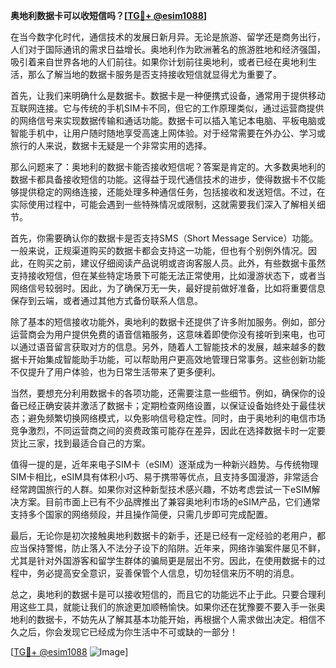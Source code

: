 **奥地利数据卡可以收短信吗？[[TG💪+ @esim1088](https://t.me/s/esim1088)]**

在当今数字化时代，通信技术的发展日新月异。无论是旅游、留学还是商务出行，人们对于国际通讯的需求日益增长。奥地利作为欧洲著名的旅游胜地和经济强国，吸引着来自世界各地的人们前往。如果你计划前往奥地利，或者已经在奥地利生活，那么了解当地的数据卡服务是否支持接收短信就显得尤为重要了。

首先，让我们来明确什么是数据卡。数据卡是一种便携式设备，通常用于提供移动互联网连接。它与传统的手机SIM卡不同，但它的工作原理类似，通过运营商提供的网络信号来实现数据传输和通话功能。数据卡可以插入笔记本电脑、平板电脑或智能手机中，让用户随时随地享受高速上网体验。对于经常需要在外办公、学习或旅行的人来说，数据卡无疑是一个非常实用的选择。

那么问题来了：奥地利的数据卡能否接收短信呢？答案是肯定的。大多数奥地利的数据卡都具备接收短信的功能。这得益于现代通信技术的进步，使得数据卡不仅能够提供稳定的网络连接，还能处理多种通信任务，包括接收和发送短信。不过，在实际使用过程中，可能会遇到一些特殊情况或限制，这就需要我们深入了解相关细节。

首先，你需要确认你的数据卡是否支持SMS（Short Message Service）功能。一般来说，正规渠道购买的数据卡都会支持这一功能，但也有个别例外情况。因此，在购买之前，建议仔细阅读产品说明或咨询客服人员。此外，有些数据卡虽然支持接收短信，但在某些特定场景下可能无法正常使用，比如漫游状态下，或者当网络信号较弱时。因此，为了确保万无一失，最好提前做好准备，比如将重要信息保存到云端，或者通过其他方式备份联系人信息。

除了基本的短信接收功能外，奥地利的数据卡还提供了许多附加服务。例如，部分运营商会为用户提供免费的语音信箱服务，这意味着即使你没有接听到来电，也可以通过语音留言获取对方的信息。另外，随着人工智能技术的发展，越来越多的数据卡开始集成智能助手功能，可以帮助用户更高效地管理日常事务。这些创新功能不仅提升了用户体验，也为日常生活带来了更多便利。

当然，要想充分利用数据卡的各项功能，还需要注意一些细节。例如，确保你的设备已经正确安装并激活了数据卡；定期检查网络设置，以保证设备始终处于最佳状态；避免频繁切换网络模式，以免影响信号稳定性。同时，由于奥地利的电信市场竞争激烈，不同运营商之间的资费政策可能存在差异，因此在选择数据卡时一定要货比三家，找到最适合自己的方案。

值得一提的是，近年来电子SIM卡（eSIM）逐渐成为一种新兴趋势。与传统物理SIM卡相比，eSIM具有体积小巧、易于携带等优点，且支持多国漫游，非常适合经常跨国旅行的人群。如果你对这种新型技术感兴趣，不妨考虑尝试一下eSIM解决方案。目前市面上已有不少品牌推出了兼容奥地利市场的eSIM产品，它们通常支持多个国家的网络频段，并且操作简便，只需几步即可完成配置。

最后，无论你是初次接触奥地利数据卡的新手，还是已经有一定经验的老用户，都应当保持警惕，防止落入不法分子设下的陷阱。近年来，网络诈骗案件屡见不鲜，尤其是针对外国游客和留学生群体的骗局更是层出不穷。因此，在使用数据卡的过程中，务必提高安全意识，妥善保管个人信息，切勿轻信来历不明的消息。

总之，奥地利的数据卡是可以接收短信的，而且它的功能远不止于此。只要合理利用这些工具，就能让我们的旅途更加顺畅愉快。如果你还在犹豫要不要入手一张奥地利的数据卡，不妨先从了解其基本功能开始，再根据个人需求做出决定。相信不久之后，你会发现它已经成为你生活中不可或缺的一部分！

[[TG💪+ @esim1088](https://t.me/s/esim1088) ![Image](https://i.postimg.cc/4NQfJmqS/Snipaste-2025-05-13-00-14-12.png)]